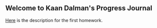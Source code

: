 ## Welcome to Kaan Dalman's Progress Journal

[Here](files/IE582_Fall23_Homework1.pdf) is the description for the first homework.
